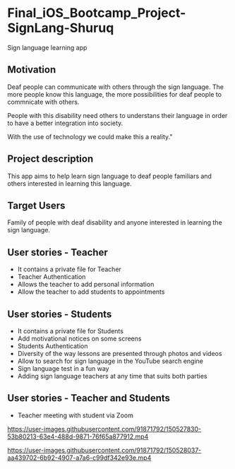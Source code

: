 # Final_iOS_Bootcamp_Project-SignLang-Shuruq
Sign language learning app

## Motivation
Deaf people can communicate with others through the sign language. The more people know this language, the more possibilities for deaf people to commnicate with others. 

People with this disability need others to understans their language in order to have a better integration into society.

With the use of technology we could make this a reality."


## Project description
This app aims to help learn sign language to deaf people familiars and others interested in learning this language.


## Target Users
Family of people with deaf disability and anyone interested in learning the sign language.


## User stories - Teacher
   - It contains a private file for Teacher
   - Teacher Authentication
   - Allows the teacher to add personal information
   - Allow the teacher to add students to appointments
   
   
## User stories - Students
 - It contains a private file for Students
 - Add motivational notices on some screens
 - Students Authentication
 - Diversity of the way lessons are presented through photos and videos
 - Allow to search for sign language in the YouTube search engine
 - Sign language test in a fun way
 - Adding sign language teachers at any time that suits both parties
 
 ## User stories - Teacher and Students
   - Teacher meeting with student via Zoom


https://user-images.githubusercontent.com/91871792/150527830-53b80213-63e4-488d-9871-76f65a877912.mp4


https://user-images.githubusercontent.com/91871792/150528037-aa439702-6b92-4907-a7a6-c99df342e93e.mp4





